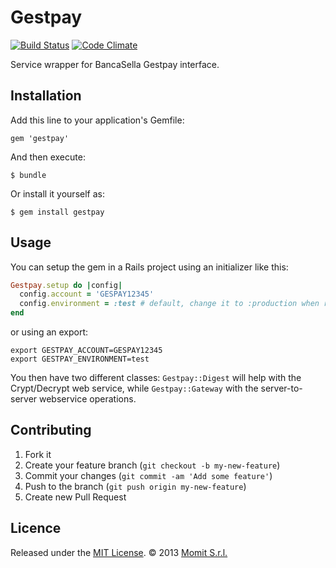 # Gestpay

[![Build Status](https://travis-ci.org/momitians/gestpay.png?branch=master)](https://travis-ci.org/momitians/gestpay)
[![Code Climate](https://codeclimate.com/github/momitians/gestpay.png)](https://codeclimate.com/github/momitians/gestpay)

Service wrapper for BancaSella Gestpay interface.

## Installation

Add this line to your application's Gemfile:

    gem 'gestpay'

And then execute:

    $ bundle

Or install it yourself as:

    $ gem install gestpay

## Usage

You can setup the gem in a Rails project using an initializer like this:

```ruby
Gestpay.setup do |config|
  config.account = 'GESPAY12345'
  config.environment = :test # default, change it to :production when ready
end
```

or using an export:

```shell
export GESTPAY_ACCOUNT=GESPAY12345
export GESTPAY_ENVIRONMENT=test
```

You then have two different classes: `Gestpay::Digest` will help with the Crypt/Decrypt web service, while `Gestpay::Gateway` with the server-to-server webservice operations.

## Contributing

1. Fork it
2. Create your feature branch (`git checkout -b my-new-feature`)
3. Commit your changes (`git commit -am 'Add some feature'`)
4. Push to the branch (`git push origin my-new-feature`)
5. Create new Pull Request

## Licence

Released under the [MIT License](http://www.opensource.org/licenses/MIT). © 2013 [Momit S.r.l.](http://momit.it/)
